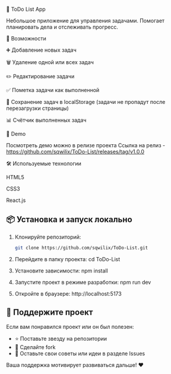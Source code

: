 📝 ToDo List App

Небольшое приложение для управления задачами.
Помогает планировать дела и отслеживать прогресс.

🚀 Возможности

➕ Добавление новых задач

🗑️ Удаление одной или всех задач

✏️ Редактирование задачи

✅ Пометка задачи как выполненной

💾 Сохранение задач в localStorage (задачи не пропадут после перезагрузки страницы)

📊 Счётчик выполненных задач

🎥 Demo

Посмотреть демо можно в релизе проекта
Ссылка на релиз - https://github.com/sqwilix/ToDo-List/releases/tag/v1.0.0

🛠️ Используемые технологии

HTML5

CSS3

React.js

## 📦 Установка и запуск локально

1. Клонируйте репозиторий:
   ```bash
   git clone https://github.com/sqwilix/ToDo-List.git

2. Перейдите в папку проекта: cd ToDo-List

3. Установите зависимости: npm install

4. Запустите проект в режиме разработки: npm run dev

5. Откройте в браузере: http://localhost:5173

## 🙏 Поддержите проект

Если вам понравился проект или он был полезен:  
- ⭐ Поставьте звезду на репозитории  
- 🍴 Сделайте fork  
- 📝 Оставьте свои советы или идеи в разделе Issues  

Ваша поддержка мотивирует развиваться дальше! ❤️
